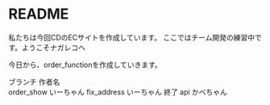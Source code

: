 # README
私たちは今回CDのECサイトを作成しています。
ここではチーム開発の練習中です。ようこそナガレコヘ

今日から、order_functionを作成していきます。

ブランチ    作者名    
order_show  いーちゃん
fix_address いーちゃん 終了
api かべちゃん
